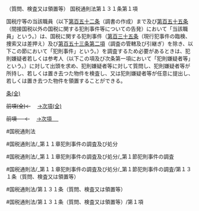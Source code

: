 （質問、検査又は領置等）
国税通則法第１３１条第１項

国税庁等の当該職員（以下[第百五十二条](国税通則法＿＿＿＿＿第１５２条第１項)（調書の作成）まで及び[第百五十五条](国税通則法＿＿＿＿＿第１５５条第１項)（間接国税以外の国税に関する犯則事件等についての告発）において「当該職員」という。）は、国税に関する犯則事件（[第百三十五条](国税通則法＿＿＿＿＿第１３５条第１項)（現行犯事件の臨検、捜索又は差押え）及び[第百五十三条第二項](国税通則法＿＿＿＿＿第１５３条第２項)（調査の管轄及び引継ぎ）を除き、以下この節において「犯則事件」という。）を調査するため必要があるときは、犯則嫌疑者若しくは参考人（以下この項及び次条第一項において「犯則嫌疑者等」という。）に対して出頭を求め、犯則嫌疑者等に対して質問し、犯則嫌疑者等が所持し、若しくは置き去つた物件を検査し、又は犯則嫌疑者等が任意に提出し、若しくは置き去つた物件を領置することができる。

[条(全)](国税通則法＿＿＿＿＿第１３１条_.md)

~~前項(全)←~~　  [→次項(全)](国税通則法＿＿＿＿＿第１３１条第２項_.md)

~~前項 　 ←~~　  [→次項 　 ](国税通則法＿＿＿＿＿第１３１条第２項.md)



#国税通則法

#国税通則法/_第１１章犯則事件の調査及び処分

#国税通則法/_第１１章犯則事件の調査及び処分/_第１節犯則事件の調査

#国税通則法/_第１１章犯則事件の調査及び処分/_第１節犯則事件の調査/第１３１条（質問、検査又は領置等）

#国税通則法/第１３１条（質問、検査又は領置等）

#国税通則法/第１３１条（質問、検査又は領置等）/第１項

